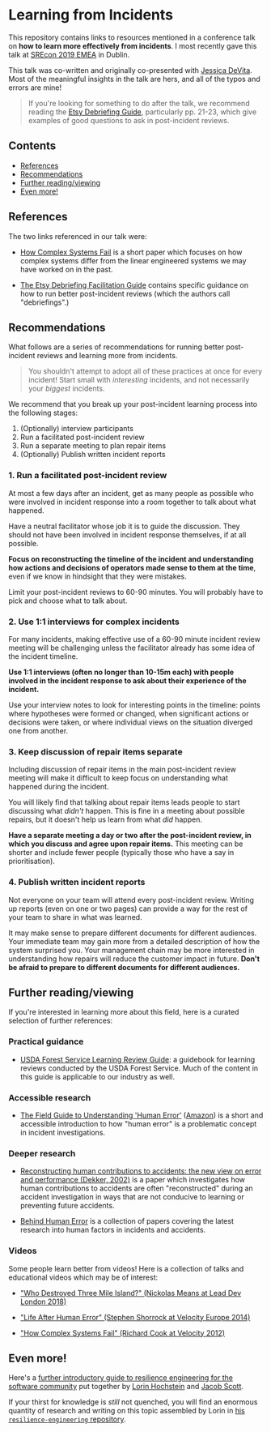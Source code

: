 # Learning from Incidents

This repository contains links to resources mentioned in a conference talk on
**how to learn more effectively from incidents**. I most recently gave this
talk at [SREcon 2019 EMEA] in Dublin.

This talk was co-written and originally co-presented with [Jessica
DeVita](https://twitter.com/ubergeekgirl). Most of the meaningful insights in
the talk are hers, and all of the typos and errors are mine!

> If you're looking for something to do after the talk, we recommend reading
> the [Etsy Debriefing Guide], particularly pp. 21-23, which give examples of
> good questions to ask in post-incident reviews.

[SREcon 2019 EMEA]: https://www.usenix.org/conference/srecon19emea/presentation/stenning
[Etsy Debriefing Guide]: https://aka.ms/etsydebriefing

## Contents

  * [References](#references)
  * [Recommendations](#recommendations)
  * [Further reading/viewing](#further-readingviewing)
  * [Even more!](#even-more)

## References

The two links referenced in our talk were:

- [How Complex Systems Fail](https://aka.ms/csfail) is a short paper which
  focuses on how complex systems differ from the linear engineered systems we
  may have worked on in the past.

- [The Etsy Debriefing Facilitation Guide](https://aka.ms/etsydebriefing)
  contains specific guidance on how to run better post-incident reviews (which
  the authors call "debriefings".)

## Recommendations

What follows are a series of recommendations for running better post-incident
reviews and learning more from incidents.

> You shouldn't attempt to adopt all of these practices at once for every
> incident! Start small with _interesting_ incidents, and not necessarily your
> _biggest_ incidents.

We recommend that you break up your post-incident learning process into the
following stages:

1. (Optionally) interview participants
2. Run a facilitated post-incident review
3. Run a separate meeting to plan repair items
4. (Optionally) Publish written incident reports

### 1. Run a facilitated post-incident review

   At most a few days after an incident, get as many people as possible who
   were involved in incident response into a room together to talk about what
   happened.

   Have a neutral facilitator whose job it is to guide the discussion. They
   should not have been involved in incident response themselves, if at all
   possible.

   **Focus on reconstructing the timeline of the incident and understanding
   how actions and decisions of operators made sense to them at the time**,
   even if we know in hindsight that they were mistakes.

   Limit your post-incident reviews to 60-90 minutes. You will probably have
   to pick and choose what to talk about.

### 2. Use 1:1 interviews for complex incidents

   For many incidents, making effective use of a 60-90 minute incident review
   meeting will be challenging unless the facilitator already has some idea
   of the incident timeline.

   **Use 1:1 interviews (often no longer than 10-15m each) with people
   involved in the incident response to ask about their experience of the
   incident.**

   Use your interview notes to look for interesting points in the timeline:
   points where hypotheses were formed or changed, when significant actions
   or decisions were taken, or where individual views on the situation
   diverged one from another.

### 3. Keep discussion of repair items separate

   Including discussion of repair items in the main post-incident review
   meeting will make it difficult to keep focus on understanding what
   happened during the incident.

   You will likely find that talking about repair items leads people to start
   discussing what *didn't* happen. This is fine in a meeting about possible
   repairs, but it doesn't help us learn from what *did* happen.

   **Have a separate meeting a day or two after the post-incident review, in
   which you discuss and agree upon repair items.** This meeting can be
   shorter and include fewer people (typically those who have a say in
   prioritisation).

### 4. Publish written incident reports

   Not everyone on your team will attend every post-incident review. Writing
   up reports (even on one or two pages) can provide a way for the rest of
   your team to share in what was learned.

   It may make sense to prepare different documents for different audiences.
   Your immediate team may gain more from a detailed description of how the
   system surprised you. Your management chain may be more interested in
   understanding how repairs will reduce the customer impact in future.
   **Don't be afraid to prepare to different documents for different
   audiences.**

## Further reading/viewing

If you're interested in learning more about this field, here is a curated
selection of further references:

### Practical guidance

- [USDA Forest Service Learning Review
  Guide](https://aka.ms/usdalearningreviews): a guidebook for learning reviews
  conducted by the USDA Forest Service. Much of the content in this guide is
  applicable to our industry as well.

### Accessible research

- [The Field Guide to Understanding 'Human
  Error'](https://www.oreilly.com/library/view/the-field-guide/9781317031833/)
  ([Amazon](https://www.amazon.com/Field-Guide-Understanding-Human-Error/dp/1472439058))
  is a short and accessible introduction to how "human error" is a
  problematic concept in incident investigations.

### Deeper research

- [Reconstructing human contributions to accidents: the new view on error and
  performance (Dekker,
  2002)](https://www.sciencedirect.com/science/article/pii/S0022437502000324)
  is a paper which investigates how human contributions to accidents are
  often "reconstructed" during an accident investigation in ways that are not
  conducive to learning or preventing future accidents.

- [Behind Human
  Error](https://www.amazon.com/Behind-Human-Error-David-Woods/dp/0754678342)
  is a collection of papers covering the latest research into human factors
  in incidents and accidents.

### Videos

Some people learn better from videos! Here is a collection of talks and
educational videos which may be of interest:

- ["Who Destroyed Three Mile Island?" (Nickolas Means at Lead Dev London 2018)](https://www.youtube.com/watch?v=hMk6rF4Tzsg)

- ["Life After Human Error" (Stephen Shorrock at Velocity Europe 2014)](https://www.youtube.com/watch?v=STU3Or6ZU60)

- ["How Complex Systems Fail" (Richard Cook at Velocity 2012)](https://www.youtube.com/watch?v=2S0k12uZR14)

## Even more!

Here's a [further introductory guide to resilience engineering for the
software community](https://github.com/res-eng/resilience-for-software) put
together by [Lorin Hochstein](https://twitter.com/lhochstein) and [Jacob
Scott](https://twitter.com/jhscott).

If your thirst for knowledge is _still_ not quenched, you will find an
enormous quantity of research and writing on this topic assembled by Lorin in [his `resilience-engineering` repository](https://github.com/lorin/resilience-engineering/blob/master/intro.md).
